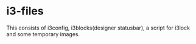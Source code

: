 # i3-files

This consists of i3config, i3blocks(designer statusbar), a script for i3lock and some temporary images.

